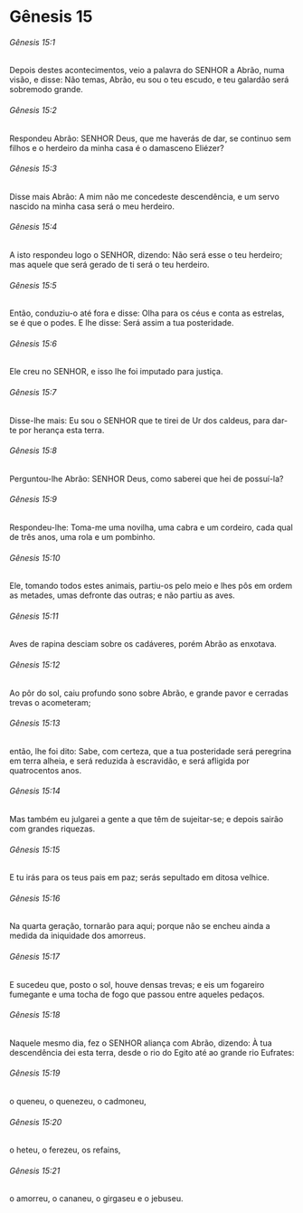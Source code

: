 # Gênesis 15

###### Gênesis 15:1

Depois destes acontecimentos, veio a palavra do SENHOR a Abrão, numa visão, e disse: Não temas, Abrão, eu sou o teu escudo, e teu galardão será sobremodo grande.

###### Gênesis 15:2

Respondeu Abrão: SENHOR Deus, que me haverás de dar, se continuo sem filhos e o herdeiro da minha casa é o damasceno Eliézer?

###### Gênesis 15:3

Disse mais Abrão: A mim não me concedeste descendência, e um servo nascido na minha casa será o meu herdeiro.

###### Gênesis 15:4

A isto respondeu logo o SENHOR, dizendo: Não será esse o teu herdeiro; mas aquele que será gerado de ti será o teu herdeiro.

###### Gênesis 15:5

Então, conduziu-o até fora e disse: Olha para os céus e conta as estrelas, se é que o podes. E lhe disse: Será assim a tua posteridade.

###### Gênesis 15:6

Ele creu no SENHOR, e isso lhe foi imputado para justiça.

###### Gênesis 15:7

Disse-lhe mais: Eu sou o SENHOR que te tirei de Ur dos caldeus, para dar-te por herança esta terra.

###### Gênesis 15:8

Perguntou-lhe Abrão: SENHOR Deus, como saberei que hei de possuí-la?

###### Gênesis 15:9

Respondeu-lhe: Toma-me uma novilha, uma cabra e um cordeiro, cada qual de três anos, uma rola e um pombinho.

###### Gênesis 15:10

Ele, tomando todos estes animais, partiu-os pelo meio e lhes pôs em ordem as metades, umas defronte das outras; e não partiu as aves.

###### Gênesis 15:11

Aves de rapina desciam sobre os cadáveres, porém Abrão as enxotava.

###### Gênesis 15:12

Ao pôr do sol, caiu profundo sono sobre Abrão, e grande pavor e cerradas trevas o acometeram;

###### Gênesis 15:13

então, lhe foi dito: Sabe, com certeza, que a tua posteridade será peregrina em terra alheia, e será reduzida à escravidão, e será afligida por quatrocentos anos.

###### Gênesis 15:14

Mas também eu julgarei a gente a que têm de sujeitar-se; e depois sairão com grandes riquezas.

###### Gênesis 15:15

E tu irás para os teus pais em paz; serás sepultado em ditosa velhice.

###### Gênesis 15:16

Na quarta geração, tornarão para aqui; porque não se encheu ainda a medida da iniquidade dos amorreus.

###### Gênesis 15:17

E sucedeu que, posto o sol, houve densas trevas; e eis um fogareiro fumegante e uma tocha de fogo que passou entre aqueles pedaços.

###### Gênesis 15:18

Naquele mesmo dia, fez o SENHOR aliança com Abrão, dizendo: À tua descendência dei esta terra, desde o rio do Egito até ao grande rio Eufrates:

###### Gênesis 15:19

o queneu, o quenezeu, o cadmoneu,

###### Gênesis 15:20

o heteu, o ferezeu, os refains,

###### Gênesis 15:21

o amorreu, o cananeu, o girgaseu e o jebuseu.


